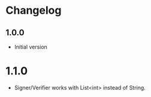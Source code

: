 # Changelog

## 1.0.0

- Initial version

# 1.1.0

- Signer/Verifier works with List\<int> instead of String.
